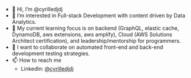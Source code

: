 * 👋 Hi, I’m @cyrilledjdj
* 👀 I’m interested in Full-stack Development with content driven by Data Analytics.
* 🌱 My current learning focus is on backend (GraphQL, elastic cache, DynamoDB, aws extensions, aws amplify), Cloud (AWS Solutions Architect certification), and leadership/mentorship for programmers.
* 💞️ I want to collaborate on automated front-end and back-end development testing strategies.
* 📫 How to reach me
  * LinkedIn: [@cyrilledjdj](https://www.linkedin.com/in/cyrilledjdj)

